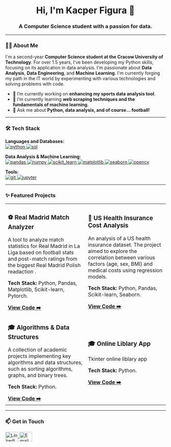<h1 align="center">Hi, I'm Kacper Figura 👋</h1>
<h3 align="center">A Computer Science student with a passion for data.</h3>

---

### 👨‍💻 About Me

I'm a second-year **Computer Science student at the Cracow University of Technology**. For over 1.5 years, I've been developing my Python skills, focusing on its application in data analysis. I'm passionate about **Data Analysis**, **Data Engineering**, and **Machine Learning**. I'm currently forging my path in the IT world by experimenting with various technologies and solving problems with code.

*   🔭 I’m currently working on **enhancing my sports data analysis tool**.
*   🌱 I’m currently learning **web scraping techniques and the fundamentals of machine learning**.
*   💬 Ask me about **Python, data analysis, and of course... football!**

---

### 🛠️ Tech Stack

<p align="left">
  <strong>Languages and Databases:</strong><br>
  <a href="https://www.python.org" target="_blank"> <img src="https://img.shields.io/badge/python-3670A0?style=for-the-badge&logo=python&logoColor=ffdd54" alt="python"/> </a>
  <a href="https://www.mysql.com/" target="_blank"> <img src="https://img.shields.io/badge/SQL-005C84?style=for-the-badge&logo=mysql&logoColor=white" alt="sql"/> </a>
</p>

<p align="left">
  <strong>Data Analysis & Machine Learning:</strong><br>
  <a href="https://pandas.pydata.org/" target="_blank"> <img src="https://img.shields.io/badge/Pandas-150458?style=for-the-badge&logo=pandas&logoColor=white" alt="pandas"/> </a>
  <a href="https://numpy.org/" target="_blank"> <img src="https://img.shields.io/badge/Numpy-013243?style=for-the-badge&logo=numpy&logoColor=white" alt="numpy"/> </a>
  <a href="https://scikit-learn.org/" target="_blank"> <img src="https://img.shields.io/badge/scikit--learn-%23F7931E.svg?style=for-the-badge&logo=scikit-learn&logoColor=white" alt="scikit_learn"/> </a>
  <a href="https://matplotlib.org/" target="_blank"> <img src="https://img.shields.io/badge/Matplotlib-11557c?style=for-the-badge&logo=matplotlib&logoColor=white" alt="matplotlib"/> </a>
  <a href="https://seaborn.pydata.org/" target="_blank"> <img src="https://img.shields.io/badge/Seaborn-88d4df?style=for-the-badge&logo=seaborn&logoColor=000" alt="seaborn"/> </a>
  <a href="https://opencv.org/" target="_blank"> <img src="https://img.shields.io/badge/OpenCV-5C3EE8?style=for-the-badge&logo=opencv&logoColor=white" alt="opencv"/> </a>
</p>

<p align="left">
  <strong>Tools:</strong><br>
  <a href="https://git-scm.com/" target="_blank"> <img src="https://img.shields.io/badge/git-%23F05033.svg?style=for-the-badge&logo=git&logoColor=white" alt="git"/> </a>
  <a href="https://jupyter.org/" target="_blank"> <img src="https://img.shields.io/badge/Jupyter-F37626.svg?style=for-the-badge&logo=Jupyter&logoColor=white" alt="jupyter"/> </a>
</p>

---

### ✨ Featured Projects

<table>
<tr>
<td width="50%">
  <h3>⚽ Real Madrid Match Analyzer</h3>
  <p>A tool to analyze match statistics for Real Madrid in La Liga based on football stats and post-match ratings from the biggest Real Madrid Polish readaction .</p>
  <p><strong>Tech Stack:</strong> Python, Pandas, Matplotlib, Scikit-learn, Pytorch.</p>
  <a href="https://github.com/Kazurek11/Real-Madrid-Match-Analyzer"><strong>View Code ➡️</strong></a>
</td>
<td width="50%">
  <h3>🏥 US Health Insurance Cost Analysis</h3>
  <p>An analysis of a US health insurance dataset. The project aimed to explore the correlation between various factors (age, sex, BMI) and medical costs using regression models.</p>
  <p><strong>Tech Stack:</strong> Python, Pandas, Scikit-learn, Seaborn.</p>
  <a href="https://github.com/Kazurek11/ACME-Insurance-Analysis"><strong>View Code ➡️</strong></a>
</td>
</tr>
<tr>
<td width="50%">
  <h3>🎓 Algorithms & Data Structures</h3>
  <p>A collection of academic projects implementing key algorithms and data structures, such as sorting algorithms, graphs, and binary trees.</p>
  <p><strong>Tech Stack:</strong> Python.</p>
  <a href="[LINK_TO_YOUR_PROJECT_REPO]"><strong>View Code ➡️</strong></a>
</td>
<td width="50%">
  <h3>🎓 Online Liblary App </h3>
  <p>Tkinter online liblary app </p>
  <p><strong>Tech Stack:</strong> Python.</p>
  <a href="[LINK_TO_YOUR_PROJECT_REPO]"><strong>View Code ➡️</strong></a>
</td>
</tr>
</table>

---

### 📫 Get in Touch

<p align="left">
  <a href="https://www.linkedin.com/in/kacper-figura-814393360/ target="blank">
    <img align="center" src="https://raw.githubusercontent.com/rahuldkjain/github-profile-readme-generator/master/src/images/icons/Social/linked-in-alt.svg" alt="LinkedIn" height="30" width="40" />
  </a>
  <a href="mailto:figurakacper9@gmial.com target="blank">
    <img align="center" src="https://upload.wikimedia.org/wikipedia/commons/7/7e/Gmail_icon_%282020%29.svg" alt="Email" height="30" width="40" />
  </a>
</p>
